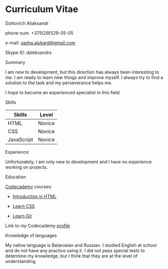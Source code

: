 # Curriculum Vitae
Dzikovich Aliaksandr

phone num. +375(29)529-05-05

e-mail: sasha.alukard@gmail.com

Skype ID: daleksandrs

Summary


I am new to development, but this direction has always been interesting to me. I am ready to learn new things and improve myself. I always try to find a solution to the task and my perseverance helps me.

 I hope to become an experienced specialist in this field.

 Skills

 Skills | Level
 -------|-------
HTML| Novice
CSS | Novice
JavaScript | Novice

Experience

Unfortunately, I am only new to development and I have no experience working on projects.

Education

[Codecademy](https://www.codecademy.com/) courses:

* [Introduction in HTML](https://www.codecademy.com/learn/learn-html)

* [Learn CSS](https://www.codecademy.com/learn/learn-css)

* [Learn Git](https://www.codecademy.com/learn/learn-git)

Link to my Codecademy [profile](https://www.codecademy.com/profiles/Darstone)

Knowledge of languages

My native language is Belarusian and Russian. I studied English at school and do not have any practice using it. I did not pass special tests to determine my knowledge, but I think that they are at the level of understanding.